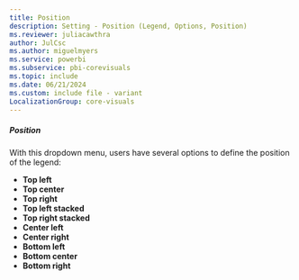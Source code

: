 ```yaml
---
title: Position
description: Setting - Position (Legend, Options, Position)
ms.reviewer: juliacawthra
author: JulCsc
ms.author: miguelmyers
ms.service: powerbi
ms.subservice: pbi-corevisuals
ms.topic: include
ms.date: 06/21/2024
ms.custom: include file - variant
LocalizationGroup: core-visuals
---
```

##### Position

With this dropdown menu, users have several options to define the position of the legend:
- **Top left**
- **Top center**
- **Top right**
- **Top left stacked**
- **Top right stacked**
- **Center left**
- **Center right**
- **Bottom left**
- **Bottom center**
- **Bottom right**
